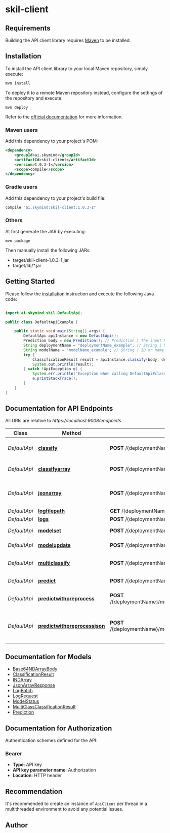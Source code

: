 # skil-client

## Requirements

Building the API client library requires [Maven](https://maven.apache.org/) to be installed.

## Installation

To install the API client library to your local Maven repository, simply execute:

```shell
mvn install
```

To deploy it to a remote Maven repository instead, configure the settings of the repository and execute:

```shell
mvn deploy
```

Refer to the [official documentation](https://maven.apache.org/plugins/maven-deploy-plugin/usage.html) for more information.

### Maven users

Add this dependency to your project's POM:

```xml
<dependency>
    <groupId>ai.skymind</groupId>
    <artifactId>skil-client</artifactId>
    <version>1.0.3-1</version>
    <scope>compile</scope>
</dependency>
```

### Gradle users

Add this dependency to your project's build file:

```groovy
compile "ai.skymind:skil-client:1.0.3-1"
```

### Others

At first generate the JAR by executing:

    mvn package

Then manually install the following JARs:

* target/skil-client-1.0.3-1.jar
* target/lib/*.jar

## Getting Started

Please follow the [installation](#installation) instruction and execute the following Java code:

```java

import ai.skymind.skil.DefaultApi;

public class DefaultApiExample {

    public static void main(String[] args) {
        DefaultApi apiInstance = new DefaultApi();
        Prediction body = new Prediction(); // Prediction | The input NDArray
        String deploymentName = "deploymentName_example"; // String | Name of the deployment group
        String modelName = "modelName_example"; // String | ID or name of the deployed model
        try {
            ClassificationResult result = apiInstance.classify(body, deploymentName, modelName);
            System.out.println(result);
        } catch (ApiException e) {
            System.err.println("Exception when calling DefaultApi#classify");
            e.printStackTrace();
        }
    }
}

```

## Documentation for API Endpoints

All URIs are relative to *https://localhost:9008/endpoints*

Class | Method | HTTP request | Description
------------ | ------------- | ------------- | -------------
*DefaultApi* | [**classify**](docs/DefaultApi.md#classify) | **POST** /{deploymentName}/model/{modelName}/default/classify | Use the deployed model to classify the input
*DefaultApi* | [**classifyarray**](docs/DefaultApi.md#classifyarray) | **POST** /{deploymentName}/model/{modelName}/default/classifyarray | Same as /classify but returns the output as Base64NDArrayBody
*DefaultApi* | [**jsonarray**](docs/DefaultApi.md#jsonarray) | **POST** /{deploymentName}/model/{modelName}/default/jsonarray | Run inference on the input and returns it as a JsonArrayResponse
*DefaultApi* | [**logfilepath**](docs/DefaultApi.md#logfilepath) | **GET** /{deploymentName}/model/{modelName}/default/logfilepath | Get logs file path
*DefaultApi* | [**logs**](docs/DefaultApi.md#logs) | **POST** /{deploymentName}/model/{modelName}/default/logs | Get logs
*DefaultApi* | [**modelset**](docs/DefaultApi.md#modelset) | **POST** /{deploymentName}/model/{modelName}/default/modelset | Set the model to be served
*DefaultApi* | [**modelupdate**](docs/DefaultApi.md#modelupdate) | **POST** /{deploymentName}/model/{modelName}/default/modelupdate | Update the model to be served
*DefaultApi* | [**multiclassify**](docs/DefaultApi.md#multiclassify) | **POST** /{deploymentName}/model/{modelName}/default/multiclassify | Represents all of the labels for a given classification
*DefaultApi* | [**predict**](docs/DefaultApi.md#predict) | **POST** /{deploymentName}/model/{modelName}/default/predict | Run inference on the input array.
*DefaultApi* | [**predictwithpreprocess**](docs/DefaultApi.md#predictwithpreprocess) | **POST** /{deploymentName}/model/{modelName}/default/predictwithpreprocess | Preprocesses the input and run inference on it
*DefaultApi* | [**predictwithpreprocessjson**](docs/DefaultApi.md#predictwithpreprocessjson) | **POST** /{deploymentName}/model/{modelName}/default/predictwithpreprocessjson | Preprocesses the input and run inference on it and returns it as a JsonArrayResponse


## Documentation for Models

 - [Base64NDArrayBody](docs/Base64NDArrayBody.md)
 - [ClassificationResult](docs/ClassificationResult.md)
 - [INDArray](docs/INDArray.md)
 - [JsonArrayResponse](docs/JsonArrayResponse.md)
 - [LogBatch](docs/LogBatch.md)
 - [LogRequest](docs/LogRequest.md)
 - [ModelStatus](docs/ModelStatus.md)
 - [MultiClassClassificationResult](docs/MultiClassClassificationResult.md)
 - [Prediction](docs/Prediction.md)


## Documentation for Authorization

Authentication schemes defined for the API:
### Bearer

- **Type**: API key
- **API key parameter name**: Authorization
- **Location**: HTTP header


## Recommendation

It's recommended to create an instance of `ApiClient` per thread in a multithreaded environment to avoid any potential issues.

## Author



